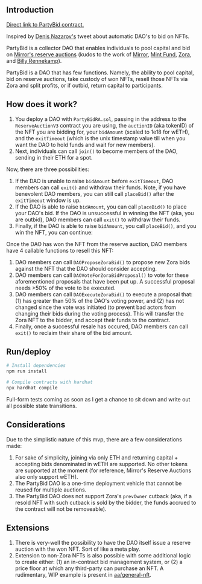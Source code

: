 ## Introduction

[Direct link to PartyBid contract.](https://github.com/Anish-Agnihotri/partybid/blob/aa/general-nft/contracts/PartyBidRA.sol)

Inspired by [Denis Nazarov's](https://twitter.com/Iiterature/status/1383238473767813125) tweet about automatic DAO's to bid on NFTs.

PartyBid is a collector DAO that enables individuals to pool capital and bid on [Mirror's reserve auctions](https://github.com/mirror-xyz/reserve-auction-v2) (kudos to the work of [Mirror](https://mirror.xyz), [Mint Fund](https://mint.af/), [Zora](https://zora.co/), and [Billy Rennekamp](https://twitter.com/billyrennekamp)).

PartyBid is a DAO that has few functions. Namely, the ability to pool capital, bid on reserve auctions, take custody of won NFTs, resell those NFTs via Zora and split profits, or if outbid, return capital to participants.

## How does it work?

1. You deploy a DAO with `PartyBidRA.sol`, passing in the address to the `ReserveAuctionV3` contract you are using, the `auctionID` (aka tokenID) of the NFT you are bidding for, your `bidAmount` (scaled to 1e18 for wETH), and the `exitTimeout` (which is the unix timestamp value till when you want the DAO to hold funds and wait for new members).
2. Next, individuals can call `join()` to become members of the DAO, sending in their ETH for a spot.

Now, there are three possibilities:

1. If the DAO is unable to raise `bidAmount` before `exitTimeout`, DAO members can call `exit()` and withdraw their funds. Note, if you have benevolent DAO members, you can still call `placeBid()` after the `exitTimeout` window is up.
2. If the DAO is able to raise `bidAmount`, you can call `placeBid()` to place your DAO's bid. If the DAO is unsuccessful in winning the NFT (aka, you are outbid), DAO members can call `exit()` to withdraw their funds.
3. Finally, if the DAO is able to raise `bidAmount`, you call `placeBid()`, and you win the NFT, you can continue:

Once the DAO has won the NFT from the reserve auction, DAO members have 4 callable functions to resell this NFT:

1. DAO members can call `DAOProposeZoraBid()` to propose new Zora bids against the NFT that the DAO should consider accepting.
2. DAO members can call `DAOVoteForZoraBidProposal()` to vote for these aforementioned proposals that have been put up. A successful proposal needs >50% of the vote to be executed.
3. DAO members can call `DAOExecuteZoraBid()` to execute a proposal that: (1) has greater than 50% of the DAO's voting power, and (2) has not changed since the vote was initiated (to prevent bad actors from changing their bids during the voting process). This will transfer the Zora NFT to the bidder, and accept their funds to the contract.
4. Finally, once a successful resale has occured, DAO members can call `exit()` to reclaim their share of the bid amount.

## Run/deploy

```bash
# Install dependencies
npm run install

# Compile contracts with hardhat
npx hardhat compile
```

Full-form tests coming as soon as I get a chance to sit down and write out all possible state transitions.

## Considerations

Due to the simplistic nature of this mvp, there are a few considerations made:

1. For sake of simplicity, joining via only ETH and returning capital + accepting bids denominated in wETH are supported. No other tokens are supported at the moment (for reference, Mirror's Reserve Auctions also only support wETH).
2. The PartyBid DAO is a one-time deployment vehicle that cannot be reused for multiple auctions.
3. The PartyBid DAO does not support Zora's `prevOwner` cutback (aka, if a resold NFT with such cutback is sold by the bidder, the funds accrued to the contract will not be removeable).

## Extensions

1. There is very-well the possibility to have the DAO itself issue a reserve auction with the won NFT. Sort of like a meta play.
2. Extension to non-Zora NFTs is also possible with some additional logic to create either: (1) an in-contract bid management system, or (2) a price floor at which any third-party can purchase an NFT. A rudimentary, WIP example is present in [aa/general-nft](https://github.com/Anish-Agnihotri/partybid/tree/aa/general-nft).
